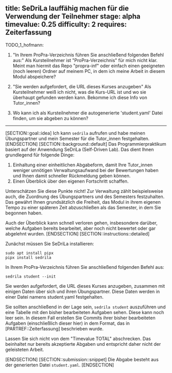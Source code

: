 title: SeDriLa lauffähig machen für die Verwendung der Teilnehmer
stage: alpha
timevalue: 0.25
difficulty: 2
requires: Zeiterfassung
---
TODO_1_hofmann:
1) "In Ihrem ProPra-Verzeichnis führen Sie anschließend folgenden Befehl aus:"
Als Kursteilnehmer ist "ProPra-Verzeichnis" für mich nicht klar. Meint man hiermit das Repo "propra-inf" oder einfach einen geeigneten (noch leeren) Ordner auf meinem PC, in dem ich meine Arbeit in diesem Modul abspeichere?

2) "Sie werden aufgefordert, die URL dieses Kurses anzugeben"
Als Kursteilnehmer weiß ich nicht, was die Kurs-URL ist und wo sie überhaupt gefunden werden kann. Bekomme ich diese Info von Tutor_innen?

3) Wo kann ich als Kursteilnehmer die autogenerierte 'student.yaml' Datei finden, um sie abgeben zu können?
---
[SECTION::goal::idea]
Ich kann `sedrila` aufrufen und habe meinen Übungspartner und mein Semester
für die Tutor\_innen festgehalten.
[ENDSECTION]
[SECTION::background::default]
Das Programmierpraktikum basiert auf der Anwendung SeDriLa (Self-Driven Lab).
Das dient Ihnen grundlegend für folgende Dinge:

1. Einhaltung einer einheitlichen Abgabeform, damit Ihre Tutor\_innen weniger
   unnötigen Verwaltungsaufwand bei der Bewertungen haben und Ihnen damit
   schneller Rückmeldung geben können.
2. Einen Überblick über den eigenen Fortschritt schaffen.

Unterschätzen Sie diese Punkte nicht! Zur Verwaltung zählt beispielsweise
auch, die Zuordnung des Übungspartners und des Semesters festzuhalten. Das
gewährt Ihnen grundsätzlich die Freiheit, das Modul in ihrem eigenen Tempo
zu einer späteren Zeit abzuschließen als das Semester, in dem Sie begonnen
haben.

Auch der Überblick kann schnell verloren gehen, insbesondere darüber, welche
Aufgaben bereits bearbeitet, aber noch nicht bewertet oder gar abgelehnt
wurden.
[ENDSECTION]
[SECTION::instructions::detailed]

Zunächst müssen Sie SeDriLa installieren:

```
sudo apt install pipx
pipx install sedrila
```

In Ihrem ProPra-Verzeichnis führen Sie anschließend folgenden Befehl aus:

```
sedrila student --init
```

Sie werden aufgefordert, die URL dieses Kurses anzugeben, zusammen mit einigen
Daten über sich und ihren Übungspartner.
Diese Daten werden in einer Datei namens student.yaml festgehalten.

Sie sollten anschließend in der Lage sein, `sedrila student` auszuführen und
eine Tabelle mit den bisher bearbeiteten Aufgaben sehen. Diese kann noch
leer sein. In diesem Fall erstellen Sie Commits ihrer bisher bearbeiteten
Aufgaben (einschließlich dieser hier) in dem Format, das in
[PARTREF::Zeiterfassung] beschrieben wurde.

Lassen Sie sich nicht von dem "Timevalue TOTAL" abschrecken. Das beinhaltet nur
bereits akzeptierte Abgaben und entspricht daher nicht der geleisteten Arbeit.

[ENDSECTION]
[SECTION::submission::snippet]
Die Abgabe besteht aus der generierten Datei `student.yaml`.
[ENDSECTION]
